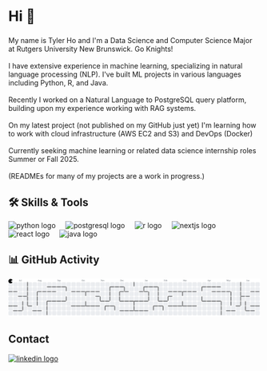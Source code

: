 <h1 align="left">Hi 👋</h1>

###

<p align="left">
My name is Tyler Ho and I'm a Data Science and Computer Science Major at Rutgers University New Brunswick. Go Knights!<br><br>I have extensive experience in machine learning, specializing in natural language processing (NLP). I've built ML projects in various languages including Python, R, and Java.<br><br>Recently I worked on a Natural Language to PostgreSQL query platform, building upon my experience working with RAG systems.<br><br>On my latest project (not published on my GitHub just yet) I'm learning how to work with cloud infrastructure (AWS EC2 and S3) and DevOps (Docker)<br><br>Currently seeking machine learning or related data science internship roles Summer or Fall 2025.<br><br>(READMEs for many of my projects are a work in progress.)
</p>

## 🛠️ Skills & Tools

<div align="left">
  <img src="https://cdn.jsdelivr.net/gh/devicons/devicon/icons/python/python-original.svg" height="40" alt="python logo"  />
  <img width="12" />
  <img src="https://cdn.jsdelivr.net/gh/devicons/devicon/icons/postgresql/postgresql-original.svg" height="40" alt="postgresql logo"  />
  <img width="12" />
  <img src="https://cdn.jsdelivr.net/gh/devicons/devicon/icons/r/r-original.svg" height="40" alt="r logo"  />
  <img width="12" />
  <img src="https://cdn.jsdelivr.net/gh/devicons/devicon/icons/nextjs/nextjs-original.svg" height="40" alt="nextjs logo"  />
  <img width="12" />
  <img src="https://cdn.jsdelivr.net/gh/devicons/devicon/icons/react/react-original.svg" height="40" alt="react logo"  />
  <img width="12" />
  <img src="https://cdn.jsdelivr.net/gh/devicons/devicon/icons/java/java-original.svg" height="40" alt="java logo"  />
</div>

## 📊 GitHub Activity

<picture>
  <source media="(prefers-color-scheme: dark)" srcset="https://raw.githubusercontent.com/tylerho5/tylerho5/output/pacman-contribution-graph-dark.svg">
  <source media="(prefers-color-scheme: light)" srcset="https://raw.githubusercontent.com/tylerho5/tylerho5/output/pacman-contribution-graph.svg">
  <img alt="pacman contribution graph" src="https://raw.githubusercontent.com/tylerho5/tylerho5/output/pacman-contribution-graph.svg">
</picture>

## Contact

<div align="left">
  <a href="https://www.linkedin.com/in/tyler-ho843494197/" target="_blank">
    <img src="https://raw.githubusercontent.com/maurodesouza/profile-readme-generator/master/src/assets/icons/social/linkedin/default.svg" width="52" height="40" alt="linkedin logo"  />
  </a>
</div>

###

<!--
**tylerho5/tylerho5** is a ✨ _special_ ✨ repository because its `README.md` (this file) appears on your GitHub profile.

Here are some ideas to get you started:

- 🔭 I’m currently working on ...
- 🌱 I’m currently learning ...
- 👯 I’m looking to collaborate on ...
- 🤔 I’m looking for help with ...
- 💬 Ask me about ...
- 📫 How to reach me: ...
- 😄 Pronouns: ...
- ⚡ Fun fact: ...
-->
